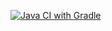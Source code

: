 [![Java CI with Gradle](https://github.com/Elizavetakusi/1.2-Automation_API_CI/actions/workflows/gradle.yml/badge.svg)](https://github.com/Elizavetakusi/1.2-Automation_API_CI/actions/workflows/gradle.yml)
